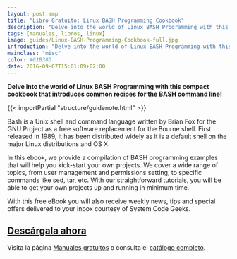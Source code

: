 ```yaml
---
layout: post.amp
title: "Libro Gratuito: Linux BASH Programming Cookbook"
description: "Delve into the world of Linux BASH Programming with this compact cookbook that introduces common recipes for the BASH command line!"
tags: [manuales, libros, linux]
image: guides/Linux-BASH-Programming-Cookbook-full.jpg
introduction: "Delve into the world of Linux BASH Programming with this compact cookbook that introduces common recipes for the BASH command line!"
mainclass: "misc"
color: #61B38D
date: 2016-09-07T15:01:09+02:00
---
```


<figure>
   <amp-img on="tap:lightbox1" role="button" tabindex="0" layout="responsive" src="/assets/img/guides/Linux-BASH-Programming-Cookbook-centered.jpg" alt="{{ title }}" title="{{ title }}" width="800" height="420">
   </amp-img>
</figure>

__Delve into the world of Linux BASH Programming with this compact cookbook that introduces common recipes for the BASH command line!__

{{< importPartial "structure/guidenote.html" >}}

Bash is a Unix shell and command language written by Brian Fox for the GNU Project as a free software replacement for the Bourne shell. First released in 1989, it has been distributed widely as it is a default shell on the major Linux distributions and OS X.

<!--more-->

In this ebook, we provide a compilation of BASH programming examples that will help you kick-start your own projects. We cover a wide range of topics, from user management and permissions setting, to specific commands like sed, tar, etc. With our straightforward tutorials, you will be able to get your own projects up and running in minimum time.

With this free eBook you will also receive weekly news, tips and special offers delivered to your inbox courtesy of System Code Geeks.

<div class="button-post">
  <h2><a href="http://bashyc-blogspot.tradepub.com/c/pubRD.mpl?sr=oc&_t=oc:&qf=w_syst05" target="_blank">Descárgala ahora</a></h2>
</div>

Visita la página [Manuales gratuitos][1] o consulta el [catálogo completo][2].

[1]: https://elbauldelprogramador.com/manuales-gratuitos/
[2]: http://elbauldelprogramador.tradepub.com/category/information-technology/1207/ "Catálogo completo de Guías gratuítas "
